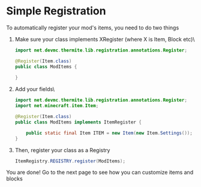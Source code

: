 # Simple Registration

To automatically register your mod's items, you need to do two things

1.  Make sure your class implements XRegister (where X is Item, Block etc)\


    ```java
    import net.devmc.thermite.lib.registration.annotations.Register;

    @Register(Item.class)
    public class ModItems {
        
    }
    ```
2.  Add your fields\


    ```java
    import net.devmc.thermite.lib.registration.annotations.Register;
    import net.minecraft.item.Item;

    @Register(Item.class)
    public class ModItems implements ItemRegister {

        public static final Item ITEM = new Item(new Item.Settings());
    }
    ```
3.  Then, register your class as a Registry

    ```java
    ItemRegistry.REGISTRY.register(ModItems);
    ```

You are done! Go to the next page to see how you can customize items and blocks
